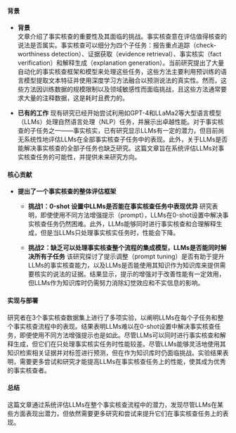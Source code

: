 #### 背景
- **背景**       
    文章介绍了事实核查的重要性及其面临的挑战。事实核查意在评估值得核查的说法是否属实。事实核查可以细分为四个子任务：报告重点追踪（check-worthiness detection）、证据获取（evidence retrieval）、事实核实（fact verification）和解释生成（explanation generation）。当前研究提出了大量自动化的事实核查框架和模型来处理这些任务，这些方法主要利用预训练的语言模型提取文本特征并使用深度学习方法融合以预测说法的真实性。然而，这些方法因训练数据的规模限制以及领域敏感性而面临挑战，且这些方法通常要求大量的注释数据，这是耗时且费力的。

- **已有的工作**
    现有研究已经开始尝试利用如GPT-4和LLaMa2等大型语言模型（LLMs）处理自然语言处理（NLP）任务，并展示出卓越性能。对于事实核查的子任务之一——事实核实，已有研究显示LLMs有一定的潜力，但目前尚无系统性地评估LLMs在全部事实核查子任务中的表现。此外，关于LLMs是否能解决事实核查的全部子任务也缺乏研究。这篇文章旨在系统评估LLMs对事实核查任务的可能性，并提供未来研究方向。

#### 核心贡献
- **提出了一个事实核查的整体评估框架**
    - **挑战1：0-shot 设置中LLMs是否能在事实核查任务中表现优异**
        研究表明，即使使用不同方法增强提示（prompt），LLMs在0-shot设置中解决事实核查任务仍然困难。此外，LLMs能够同时进行事实核查和合理解释生成，但是当LLMs只处理事实核实任务时，性能会下降。
        
    - **挑战2：缺乏可以处理事实核查整个流程的集成模型，LLMs是否能同时解决所有子任务**
        该研究探讨了提示调整（prompt tuning）是否有助于提升LLMs的事实核查能力，以及LLMs是否能使用其知识作为知识库来提供需要核实的说法的证据。结果显示，提示的增强对于改善性能有一定效用，但LLMs作为知识库时仍需努力消除幻觉效应和不实信息的影响。

#### 实现与部署
研究者在3个事实核查数据集上进行了多项实验，以阐明LLMs在每个子任务和整个事实核查流程中的表现。结果表明LLMs难以在0-shot设置中解决事实核查任务，即便使用不同方法增强提示也是如此。尽管LLMs可以同时进行事实核查和解释生成，但它们在只处理事实核实任务时性能较差。尽管LLMs能够灵活地使用其知识检索相关证据并对标签进行预测，但在作为知识库时仍面临挑战。实验结果表明，需要更多尝试和研究才能提高LLMs在事实核查任务上的性能，使其成为优秀的事实核查者。

#### 总结
这篇文章通过系统评估LLMs在整个事实核查流程中的潜力，发现尽管LLMs在某些方面表现出潜力，但依然需要更多研究和尝试来提升它们在事实核查任务上的表现。
